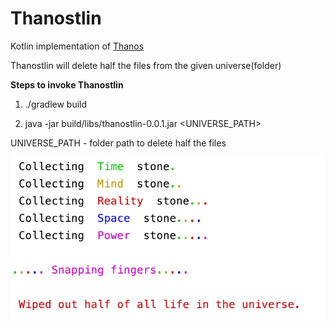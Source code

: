 # Thanostlin

Kotlin implementation of [Thanos](https://en.wikipedia.org/wiki/Thanos)

Thanostlin will delete half the files from the given universe(folder)



**Steps to invoke Thanostlin**

1.  ./gradlew build

2.  java -jar build/libs/thanostlin-0.0.1.jar <UNIVERSE_PATH>

UNIVERSE_PATH - folder path to delete half the files


![output](https://github.com/sann3/thanostlin/raw/master/images/output.png "output")



